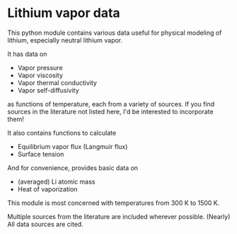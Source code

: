 Lithium vapor data
==================

This python module contains various data useful for physical modeling of lithium, especially neutral lithium vapor.

It has data on

- Vapor pressure
- Vapor viscosity
- Vapor thermal conductivity
- Vapor self-diffusivity

as functions of temperature, each from a variety of sources. If you find sources in the literature not listed here, I'd be interested to incorporate them!

It also contains functions to calculate

- Equilibrium vapor flux (Langmuir flux)
- Surface tension

And for convenience, provides basic data on

- (averaged) Li atomic mass
- Heat of vaporization

This module is most concerned with temperatures from 300 K to 1500 K.

Multiple sources from the literature are included wherever possible. (Nearly) All data sources are cited.
